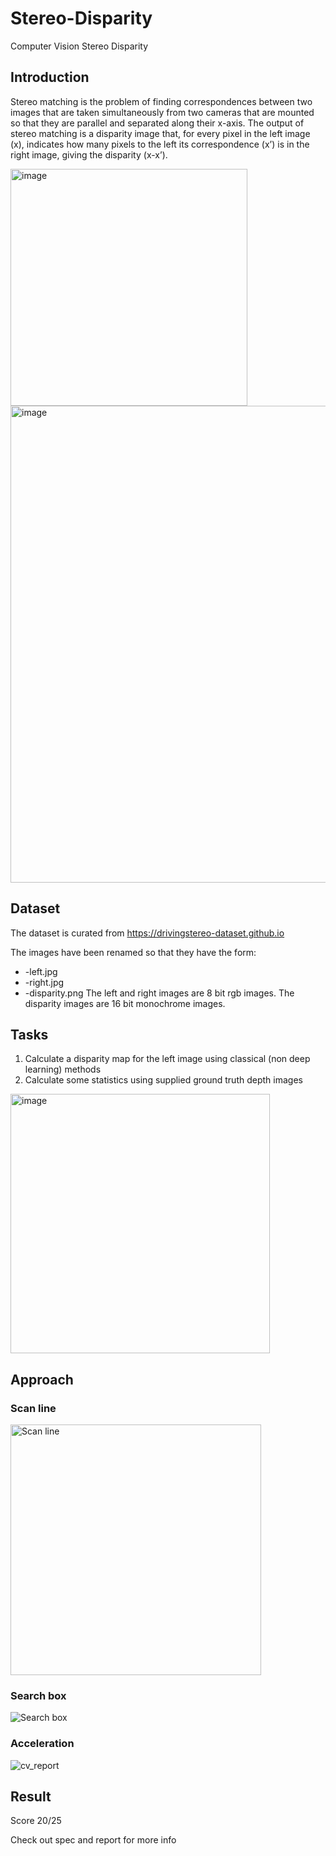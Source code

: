 # Stereo-Disparity
Computer Vision Stereo Disparity

## Introduction
Stereo matching is the problem of finding correspondences between two images that are taken simultaneously from two cameras that are mounted so that they are parallel and separated along their x-axis. The output of stereo matching is a disparity image that, for every pixel in the left image (x), indicates how many pixels to the left its correspondence (x’) is in the right image, giving the disparity (x-x’).

<img width="379" alt="image" src="https://user-images.githubusercontent.com/88305416/208822436-0ff9fd46-ade1-4512-92f6-ad4f4fc3d529.png">

<img width="763" alt="image" src="https://user-images.githubusercontent.com/88305416/208822475-67d0750c-6454-422c-89c1-f9f5b08438b3.png">

## Dataset
The dataset is curated from https://drivingstereo-dataset.github.io

The images have been renamed so that they have the form:
* <something>-left.jpg 
* <something>-right.jpg 
* <something>-disparity.png
The left and right images are 8 bit rgb images. The disparity images are 16 bit monochrome images.

## Tasks
1. Calculate a disparity map for the left image using classical (non deep learning) methods
2. Calculate some statistics using supplied ground truth depth images
<img width="415" alt="image" src="https://user-images.githubusercontent.com/88305416/208823995-89f6a8a2-d61e-490b-8ef1-9ac60338f137.png">

## Approach
### Scan line
<img width="401" alt="Scan line" src="https://user-images.githubusercontent.com/88305416/208824095-bf8c8ea3-83a6-42e0-9ca3-ad01b37f1e88.png">

### Search box
![Search box](https://user-images.githubusercontent.com/88305416/208824113-fd84275a-06ac-4aa7-9c78-7dd083b55052.jpg)

### Acceleration
![cv_report](https://user-images.githubusercontent.com/88305416/208824240-181632bf-f34b-44ef-9be9-1e407ecb4634.jpg)

## Result
Score 20/25

Check out spec and report for more info
